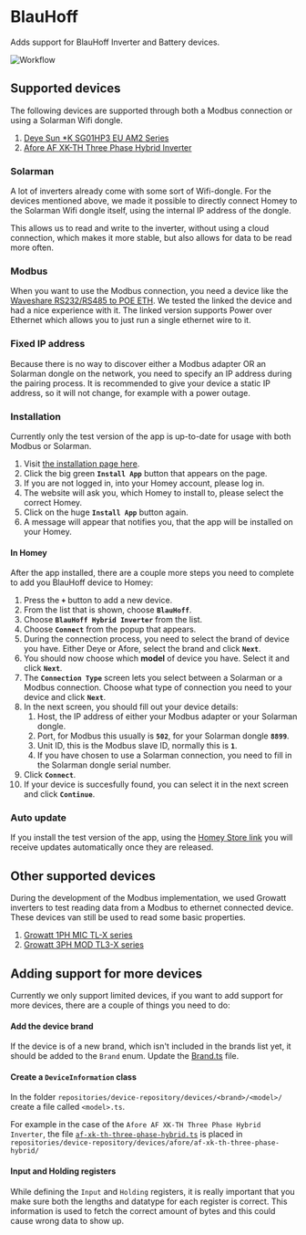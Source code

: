 # BlauHoff

Adds support for BlauHoff Inverter and Battery devices.

![Workflow](https://github.com/sorted-bits/com.sortedbits.blauhoff/actions/workflows/node.js.yml/badge.svg)

## Supported devices

The following devices are supported through both a Modbus connection or using a Solarman Wifi dongle.

1. [Deye Sun \*K SG01HP3 EU AM2 Series](repositories/device-repository/devices/deye/sun-xk-sg01hp3-eu-am2/README.md)
2. [Afore AF XK-TH Three Phase Hybrid Inverter](repositories/device-repository/devices/afore/af-xk-th-three-phase-hybrid/README.md)

### Solarman

A lot of inverters already come with some sort of Wifi-dongle. For the devices mentioned above, we made it possible to directly connect Homey to the Solarman Wifi dongle itself, using the internal IP address of the dongle.

This allows us to read and write to the inverter, without using a cloud connection, which makes it more stable, but also allows for data to be read more often.

### Modbus

When you want to use the Modbus connection, you need a device like the [Waveshare RS232/RS485 to POE ETH](<https://www.waveshare.com/wiki/RS232_RS485_TO_POE_ETH_(B)>). We tested the linked the device and had a nice experience with it. The linked version supports Power over Ethernet which allows you to just run a single ethernet wire to it.

### Fixed IP address

Because there is no way to discover either a Modbus adapter OR an Solarman dongle on the network, you need to specify an IP address during the pairing process. It is recommended to give your device a static IP address, so it will not change, for example with a power outage.

### Installation

Currently only the test version of the app is up-to-date for usage with both Modbus or Solarman.

1. Visit [the installation page here](https://homey.app/a/com.sortedbits.blauhoff/test/).
2. Click the big green **`Install App`** button that appears on the page.
3. If you are not logged in, into your Homey account, please log in.
4. The website will ask you, which Homey to install to, please select the correct Homey.
5. Click on the huge **`Install App`** button again.
6. A message will appear that notifies you, that the app will be installed on your Homey.

#### In Homey

After the app installed, there are a couple more steps you need to complete to add you BlauHoff device to Homey:

1. Press the **`+`** button to add a new device.
2. From the list that is shown, choose **`BlauHoff`**.
3. Choose **`BlauHoff Hybrid Inverter`** from the list.
4. Choose **`Connect`** from the popup that appears.
5. During the connection process, you need to select the brand of device you have. Either Deye or Afore, select the brand and click **`Next`**.
6. You should now choose which **model** of device you have. Select it and click **`Next`**.
7. The **`Connection Type`** screen lets you select between a Solarman or a Modbus connection. Choose what type of connection you need to your device and click **`Next`**.
8. In the next screen, you should fill out your device details:
    1. Host, the IP address of either your Modbus adapter or your Solarman dongle.
    2. Port, for Modbus this usually is **`502`**, for your Solarman dongle **`8899`**.
    3. Unit ID, this is the Modbus slave ID, normally this is **`1`**.
    4. If you have chosen to use a Solarman connection, you need to fill in the Solarman dongle serial number.
9. Click **`Connect`**.
10. If your device is succesfully found, you can select it in the next screen and click **`Continue`**.

### Auto update

If you install the test version of the app, using the [Homey Store link](https://homey.app/a/com.sortedbits.blauhoff/test/) you will receive updates automatically once they are released.

## Other supported devices

During the development of the Modbus implementation, we used Growatt inverters to test reading data from a Modbus to ethernet connected device. These devices van still be used to read some basic properties.

1. [Growatt 1PH MIC TL-X series](repositories/device-repository/devices/growatt/growatt-tl/README.md)
2. [Growatt 3PH MOD TL3-X series](repositories/device-repository/devices/growatt/growatt-tl3/README.md)

## Adding support for more devices

Currently we only support limited devices, if you want to add support for more devices, there are a couple of things you need to do:

#### Add the device brand

If the device is of a new brand, which isn't included in the brands list yet, it should be added to the `Brand` enum. Update the [Brand.ts](https://github.com/sorted-bits/com.sortedbits.blauhoff/blob/91cc139cabd8e998db376726de3e3a4d58847611/repositories/device-repository/models/enum/brand.ts#L11) file.

#### Create a `DeviceInformation` class

In the folder `repositories/device-repository/devices/<brand>/<model>/` create a file called `<model>.ts`.

For example in the case of the `Afore AF XK-TH Three Phase Hybrid Inverter`, the file [`af-xk-th-three-phase-hybrid.ts`](https://github.com/sorted-bits/com.sortedbits.blauhoff/blob/main/repositories/device-repository/devices/afore/af-xk-th-three-phase-hybrid/af-xk-th-three-phase-hybrid.ts) is placed in `repositories/device-repository/devices/afore/af-xk-th-three-phase-hybrid/`

#### Input and Holding registers

While defining the `Input` and `Holding` registers, it is really important that you make sure both the lengths and datatype for each register is correct. This information is used to fetch the correct amount of bytes and this could cause wrong data to show up.
